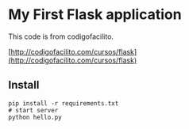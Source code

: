 # My First Flask application

This code is from codigofacilito.

[http://codigofacilito.com/cursos/flask](http://codigofacilito.com/cursos/flask)

## Install

```
pip install -r requirements.txt
# start server
python hello.py
```
